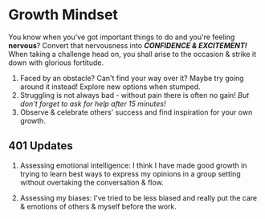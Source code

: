 # Growth Mindset

You know when you've got important things to do and you're feeling **nervous**? Convert that nervousness into ***CONFIDENCE & EXCITEMENT!*** When taking a challenge head on, you shall arise to the occasion & strike it down with glorious fortitude.

1. Faced by an obstacle? Can't find your way over it? Maybe try going around it instead! Explore new options when stumped.
2. Struggling is not always bad - without pain there is often no gain! *But don't forget to ask for help after 15 minutes!*
3. Observe & celebrate others' success and find inspiration for your own growth.

## 401 Updates

1. Assessing emotional intelligence: I think I have made good growth in trying to learn best ways to express my opinions in a group setting without overtaking the conversation & flow.

2. Assessing my biases: I've tried to be less biased and really put the care & emotions of others & myself before the work.
